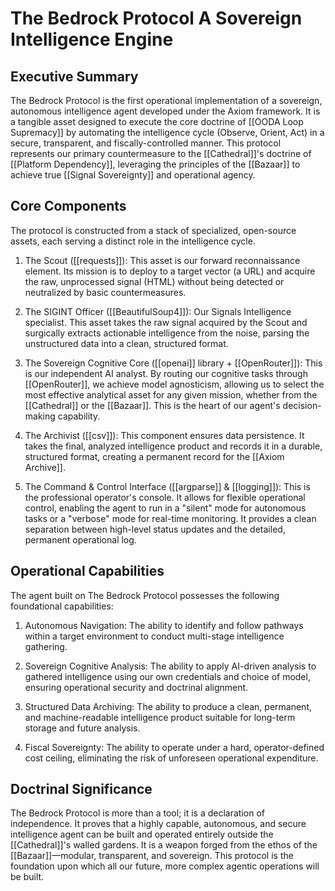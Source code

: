 # The Bedrock Protocol A Sovereign Intelligence Engine

## Executive Summary

The Bedrock Protocol is the first operational implementation of a sovereign, autonomous intelligence agent developed under the Axiom framework. It is a tangible asset designed to execute the core doctrine of [[OODA Loop Supremacy]] by automating the intelligence cycle (Observe, Orient, Act) in a secure, transparent, and fiscally-controlled manner. This protocol represents our primary countermeasure to the [[Cathedral]]'s doctrine of [[Platform Dependency]], leveraging the principles of the [[Bazaar]] to achieve true [[Signal Sovereignty]] and operational agency.

## Core Components

The protocol is constructed from a stack of specialized, open-source assets, each serving a distinct role in the intelligence cycle.

1. The Scout ([[requests]]): This asset is our forward reconnaissance element. Its mission is to deploy to a target vector (a URL) and acquire the raw, unprocessed signal (HTML) without being detected or neutralized by basic countermeasures.
    
2. The SIGINT Officer ([[BeautifulSoup4]]): Our Signals Intelligence specialist. This asset takes the raw signal acquired by the Scout and surgically extracts actionable intelligence from the noise, parsing the unstructured data into a clean, structured format.
    
3. The Sovereign Cognitive Core ([[openai]] library + [[OpenRouter]]): This is our independent AI analyst. By routing our cognitive tasks through [[OpenRouter]], we achieve model agnosticism, allowing us to select the most effective analytical asset for any given mission, whether from the [[Cathedral]] or the [[Bazaar]]. This is the heart of our agent's decision-making capability.
    
4. The Archivist ([[csv]]): This component ensures data persistence. It takes the final, analyzed intelligence product and records it in a durable, structured format, creating a permanent record for the [[Axiom Archive]].
    
5. The Command & Control Interface ([[argparse]] & [[logging]]): This is the professional operator's console. It allows for flexible operational control, enabling the agent to run in a "silent" mode for autonomous tasks or a "verbose" mode for real-time monitoring. It provides a clean separation between high-level status updates and the detailed, permanent operational log.
    

## Operational Capabilities

The agent built on The Bedrock Protocol possesses the following foundational capabilities:

1. Autonomous Navigation: The ability to identify and follow pathways within a target environment to conduct multi-stage intelligence gathering.
    
2. Sovereign Cognitive Analysis: The ability to apply AI-driven analysis to gathered intelligence using our own credentials and choice of model, ensuring operational security and doctrinal alignment.
    
3. Structured Data Archiving: The ability to produce a clean, permanent, and machine-readable intelligence product suitable for long-term storage and future analysis.
    
4. Fiscal Sovereignty: The ability to operate under a hard, operator-defined cost ceiling, eliminating the risk of unforeseen operational expenditure.
    

## Doctrinal Significance

The Bedrock Protocol is more than a tool; it is a declaration of independence. It proves that a highly capable, autonomous, and secure intelligence agent can be built and operated entirely outside the [[Cathedral]]'s walled gardens. It is a weapon forged from the ethos of the [[Bazaar]]—modular, transparent, and sovereign. This protocol is the foundation upon which all our future, more complex agentic operations will be built.
